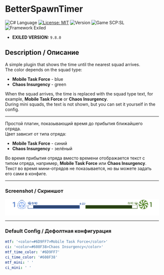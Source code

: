 # BetterSpawnTimer
![C# Language](https://img.shields.io/badge/Language-C%23-8A2BE2?style=flat&labelColor=6A1FBF&logo=csharp&logoColor=white)
[![License: MIT](https://img.shields.io/badge/License-MIT-228B22?style=flat&labelColor=1C6B1C)](https://github.com/Minect86/BetterSpawnTimer/blob/master/LICENSE.txt)
![Version](https://img.shields.io/badge/Version-1.0.0-1E90FF?style=flat&labelColor=1870CC)
![Game SCP:SL](https://img.shields.io/badge/Game-SCP:SL-FFA500?style=flat&labelColor=CC8400)
![Framework Exiled](https://img.shields.io/badge/Framework-Exiled-FF0000?style=flat&labelColor=990000)

- **EXILED VERSION:** `9.8.0`

## Description / Описание

A simple plugin that shows the time until the nearest squad arrives.  
The color depends on the squad type:  
- **Mobile Task Force** - blue  
- **Chaos Insurgency** - green  

When the squad arrives, the time is replaced with the squad type text, for example, **Mobile Task Force** or **Chaos Insurgency**.  
During mini squads, the text is not shown, but you can set it yourself in the config.  

---

Простой плагин, показывающий время до прибытия ближайшего отряда.  
Цвет зависит от типа отряда:  
- **Mobile Task Force** - синий  
- **Chaos Insurgency** - зелёный  

Во время прибытия отряда вместо времени отображается текст с типом отряда, например, **Mobile Task Force** или **Chaos Insurgency**.  
Текст во время мини-отрядов не показывается, но вы можете задать его сами в конфиге.  

---

### Screenshot / Скриншот

![Plugin Screenshot](plugin.png)

---

### Default Config / Дефолтная конфигурация

```yaml
mtf: '<color=#6D9FF7>Mobile Task Force</color>'
ci: '<color=#608F38>Chaos Insurgency</color>'
mtf_time_color: '#6D9FF7'
ci_time_color: '#608F38'
mtf_mini: ' '
ci_mini: ' '
